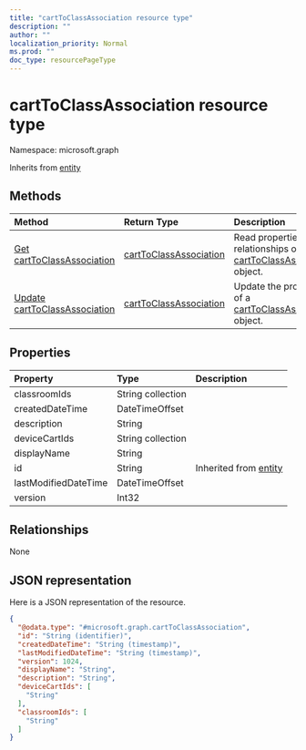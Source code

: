 ```yaml
---
title: "cartToClassAssociation resource type"
description: ""
author: ""
localization_priority: Normal
ms.prod: ""
doc_type: resourcePageType
---
```


# cartToClassAssociation resource type


Namespace: microsoft.graph




Inherits from [entity](../resources/entity.md)

## Methods
|Method|Return Type|Description|
|:---|:---|:---|
|[Get cartToClassAssociation](../api/carttoclassassociation-get.md)|[cartToClassAssociation](../resources/carttoclassassociation.md)|Read properties and relationships of the [cartToClassAssociation](../resources/carttoclassassociation.md) object.|
|[Update cartToClassAssociation](../api/carttoclassassociation-update.md)|[cartToClassAssociation](../resources/carttoclassassociation.md)|Update the properties of a [cartToClassAssociation](../resources/carttoclassassociation.md) object.|

## Properties
|Property|Type|Description|
|:---|:---|:---|
|classroomIds|String collection||
|createdDateTime|DateTimeOffset||
|description|String||
|deviceCartIds|String collection||
|displayName|String||
|id|String| Inherited from [entity](../resources/entity.md)|
|lastModifiedDateTime|DateTimeOffset||
|version|Int32||

## Relationships
None

## JSON representation
Here is a JSON representation of the resource.
<!-- {
  "blockType": "resource",
  "keyProperty": "id",
  "@odata.type": "microsoft.graph.cartToClassAssociation",
  "baseType": "microsoft.graph.entity",
  "openType": false
}
-->
``` json
{
  "@odata.type": "#microsoft.graph.cartToClassAssociation",
  "id": "String (identifier)",
  "createdDateTime": "String (timestamp)",
  "lastModifiedDateTime": "String (timestamp)",
  "version": 1024,
  "displayName": "String",
  "description": "String",
  "deviceCartIds": [
    "String"
  ],
  "classroomIds": [
    "String"
  ]
}
```

